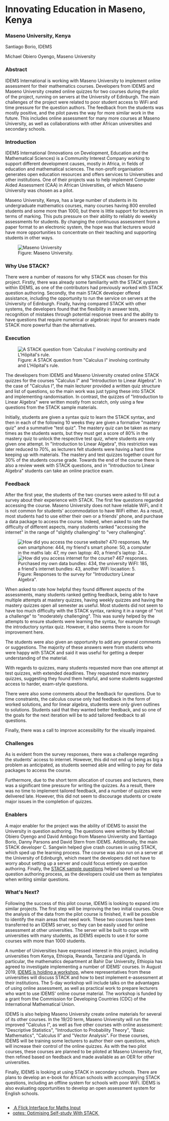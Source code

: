 # Innovating Education in Maseno, Kenya

### Maseno University, Kenya

Santiago Borio, IDEMS

Michael Obiero Oyengo, Maseno University

### Abstract

IDEMS International is working with Maseno University to implement online assessment for their mathematics courses. Developers from IDEMS and Maseno University created online quizzes for two courses during the pilot of the project, running on servers at the University of Edinburgh. The main challenges of the project were related to poor student access to WiFi and time pressure for the question authors. The feedback from the students was mostly positive, and the pilot paves the way for more similar work in the future. This includes online assessment for many more courses at Maseno University, as well as collaborations with other African universities and secondary schools.

### Introduction

IDEMS International (Innovations on Development, Education and the Mathematical Sciences) is a Community Interest Company working to support different development causes, mostly in Africa, in fields of education and mathematical sciences. The non-profit organisation generates open education resources and offers services to Universities and other institutions. One of their projects was to help implement Computer Aided Assessment (CAA) in African Universities, of which Maseno University was chosen as a pilot.

Maseno University, Kenya, has a large number of students in its undergraduate mathematics courses, many courses having 800 enrolled students and some more than 1000, but there is little support for lecturers in terms of marking. This puts pressure on their ability to reliably do weekly assessments for students. By changing the continuous assessment from a paper format to an electronic system, the hope was that lecturers would have more opportunities to concentrate on their teaching and supporting students in other ways.

<div class="float-none img-middle">
<figure class="figure">
<img class="figure-img img-fluid" src="../Images/Maseno_University.jpg" alt="Maseno University">
  <figcaption class="figure-caption">Figure: Maseno University.
</figcaption>
</figure></div>

### Why Use STACK?

There were a number of reasons for why STACK was chosen for this project. Firstly, there was already some familiarity with the STACK system within IDEMS, as one of the contributors had previously worked with STACK question authoring. Secondly, the main STACK developer offered assistance, including the opportunity to run the service on servers at the University of Edinburgh. Finally, having compared STACK with other systems, the developers found that the flexibility in answer tests, recognition of mistakes through potential response trees and the ability to have questions that require numerical or algebraic input for answers made STACK more powerful than the alternatives.

### Execution
<div class="float-right img-tall">
<figure class="figure">
<img class="figure-img img-fluid" src="../Images/Maseno_Question_2.png" alt="A STACK question from 'Calculus I' involving continuity and L'Hôpital's rule.">
  <figcaption class="figure-caption">Figure: A STACK question from "Calculus I" involving continuity and L'Hôpital's rule.
</figcaption>
</figure></div>
The developers from IDEMS and Maseno University created online STACK quizzes for the courses "Calculus I" and "Introduction to Linear Algebra". In the case of "Calculus I", the main lecturer provided a written quiz structure and list of questions, so the main work was just typing these into STACK and implementing randomisation. In contrast, the quizzes of "Introduction to Linear Algebra" were written mostly from scratch, only using a few questions from the STACK sample materials.

Initially, students are given a syntax quiz to learn the STACK syntax, and then in each of the following 10 weeks they are given a formative "mastery quiz" and a summative "test quiz". The mastery quiz can be taken as many times as the students wants, but they must get a score of 80% in the mastery quiz to unlock the respective test quiz, where students are only given one attempt. In "Introduction to Linear Algebra", this restriction was later reduced to 70%, as lecturers felt students were having a hard time keeping up with materials. The mastery and test quizzes together count for 30% of the students course grade. Towards the end of the course there is also a review week with STACK questions, and in "Introduction to Linear Algebra" students can take an online practice exam.

### Feedback

After the first year, the students of the two courses were asked to fill out a survey about their experience with STACK. The first few questions regarded accessing the course. Maseno University does not have reliable WiFi, and it is not common for students' accommodation to have WiFi either. As a result, most students had to use either their own or a friends' phone, and purchase a data package to access the course. Indeed, when asked to rate the difficulty of different aspects, many students ranked "accessing the internet" in the range of "slightly challenging" to "very challenging".


<div class="float-none img-wide">
<figure class="figure">
<img class="figure-img img-fluid" src="../Images/Maseno_Survey_1.png" alt="How did you access the course website? 470 responses. My own smartphone: 444, my friend's smart phone: 50, a computer in the maths lab: 47, my own laptop: 40, a friend's laptop: 24... ">
<img class="figure-img img-fluid" src="../Images/Maseno_Survey_2.png" alt="How did you access internet for the course? 467 responses. Purchased my own data bundles: 434, the university WiFI: 185, a friend's internet bundles: 43, another WiFi locaation: 5.">
  <figcaption class="figure-caption">Figure: Responses to the survey for "Introductory Linear Algebra".
</figcaption>
</figure></div>

When asked to rate how helpful they found different aspects of the assessments, many students ranked getting feedback, being able to have multiple attempts at mastery quizzes, having weekly quizzes and having the mastery quizzes open all semester as useful. Most students did not seem to have too much difficulty with the STACK syntax, ranking it in a range of "not a challenge" to "moderately challenging". This was surely helped by the attempts to ensure students were learning the syntax, for example through the introductory syntax quiz. However, it also seems there is room for improvement here.

The students were also given an opportunity to add any general comments or suggestions. The majority of these answers were from students who were happy with STACK and said it was useful for getting a deeper understanding of the material. 

With regards to quizzes, many students requested more than one attempt at test quizzes, with extended deadlines. They requested more mastery quizzes, suggesting they found them helpful, and some students suggested access to harder, exam-style questions.

There were also some comments about the feedback for questions. Due to time constraints, the calculus course only had feedback in the form of worked solutions, and for linear algebra, students were only given outlines to solutions. Students said that they wanted better feedback, and so one of the goals for the next iteration will be to add tailored feedback to all questions.

Finally, there was a call to improve accessibility for the visually impaired.

### Challenges

As is evident from the survey responses, there was a challenge regarding the students' access to internet. However, this did not end up being as big a problem as anticipated, as students seemed able and willing to pay for data packages to access the course.

Furthermore, due to the short term allocation of courses and lecturers, there was a significant time pressure for writing the quizzes. As a result, there was no time to implement tailored feedback, and a number of quizzes were delivered late. However, this did not seem to discourage students or create major issues in the completion of quizzes.

### Enablers

A major enabler for the project was the ability of IDEMS to assist the University in question authoring. The questions were written by Michael Obiero Oyengo and David Ambogo from Maseno University and Santiago Borio, Danny Parsons and David Stern from IDEMS. Additionally, the main STACK developer C. Sangwin helped give crash courses in using STACK, which sped up the learning process. The course was also run on a server at the University of Edinburgh, which meant the developers did not have to worry about setting up a server and could focus entirely on question authoring. Finally, the [STACK sample questions](https://stack-demo.maths.ed.ac.uk/demo/) helped speed up the question authoring process, as the developers could use them as templates when writing similar questions.
 

### What's Next?

Following the success of this pilot course, IDEMS is looking to expand into similar projects. The first step will be improving the two initial courses. Once the analysis of the data from the pilot course is finished, it will be possible to identify the main areas that need work. These two courses have been transferred to an IDEMS server, so they can be easily used for online assessment at other universities. The server will be built to cope with universities with many students, as IDEMS expects to use it for some courses with more than 1000 students.

A number of Universities have expressed interest in this project, including universities from Kenya, Ethiopia, Rwanda, Tanzania and Uganda. In particular, the mathematics department at Bahir Dar University, Ethiopia has agreed to investigate implementing a number of IDEMS' courses. In August 2019, [IDEMS is holding a workshop](https://www.africanmathsinitiative.net/eawworkshop/), where representatives from these universities will discuss STACK and how to best implement e-assessment at their institutions. The 5-day workshop will include talks on the advantages of using online assessment, as well as practical work to prepare lecturers who want to use IDEMS' online course material. The workshop is funded by a grant from the Commission for Developing Countries (CDC) of the International Mathematical Union.

IDEMS is also helping Maseno University create online materials for several of its other courses. In the 19/20 term, Maseno University will run the improved "Calculus I", as well as five other courses with online assessment: "Descriptive Statistics", "Introduction to Probability Theory", "Basic Mathematics", "Calculus II" and "Vector Analysis". For these courses, IDEMS will be training some lecturers to author their own questions, which will increase their control of the online quizzes. As with the two pilot courses, these courses are planned to be piloted at Maseno University first, then refined based on feedback and made available as an OER for other universities. 

Finally, IDEMS is looking at using STACK in secondary schools. There are plans to develop an e-book for African schools with accompanying STACK questions, including an offline system for schools with poor WiFi. IDEMS is also evaluating opportunities to develop an open assessment system for English schools.

<nav aria-label="...">
  <ul class="pagination pagination-lg justify-content-center" style="margin-top:2em">
    <li class="page-item"><a href="../FlickInterface" class="page-link"><i class="fa fa-arrow-left"></i>&nbsp;A Flick Interface for Maths Input</a></li>
    <li class="page-item"><a href="../optes" class="page-link" >optes: Optimising Self-study With STACK&nbsp;<i class="fa fa-arrow-right"></i></a></li>
  </ul>
</nav>